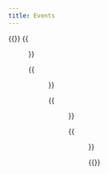 ```yaml
---
title: Events
---
```


{{<gallery caption-effect="none">}}
  {{<figure
    caption= "Sporting Events" 
    class="no-photoswipe"
    link="/categories/sports/"
    src="https://res.cloudinary.com/rama-llama/image/upload/v1583101449/Fans_nu22el.jpg"
    >}}
  
  {{<figure 
    caption="Dance"
    class="no-photoswipe"
    link="/categories/dance/"
    src="https://res.cloudinary.com/rama-llama/image/upload/c_fit,h_327.09,w_581.33/v1603916637/The_Dancer_yzpd1c.jpg">}}
  
  {{<figure
    caption="Cultural Events"
    class="no-photoswipe"
    link="/categories/cultural/"
    src="https://res.cloudinary.com/rama-llama/image/upload/v1596654442/The_Dance_nfzio1.jpg">}}

  {{<figure
    caption="Social Events"
    class="no-photoswipe"
    link="/categories/social/"
    src="https://res.cloudinary.com/rama-llama/image/upload/v1603057742/Silence_copy_jzmlho.jpg">}}

{{</gallery >}}

